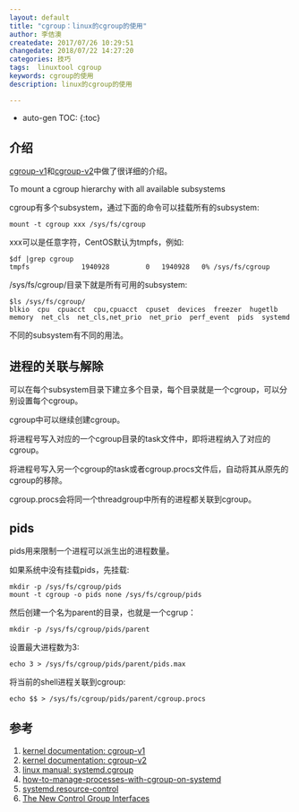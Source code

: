 ```yaml
---
layout: default
title: "cgroup：linux的cgroup的使用"
author: 李佶澳
createdate: 2017/07/26 10:29:51
changedate: 2018/07/22 14:27:20
categories: 技巧
tags:  linuxtool cgroup
keywords: cgroup的使用
description: linux的cgroup的使用

---
```


* auto-gen TOC:
{:toc}

## 介绍

[cgroup-v1][1]和[cgroup-v2][2]中做了很详细的介绍。

To mount a cgroup hierarchy with all available subsystems

cgroup有多个subsystem，通过下面的命令可以挂载所有的subsystem:

	mount -t cgroup xxx /sys/fs/cgroup

xxx可以是任意字符，CentOS默认为tmpfs，例如:

	$df |grep cgroup
	tmpfs             1940928         0   1940928   0% /sys/fs/cgroup

/sys/fs/cgroup/目录下就是所有可用的subsystem:

	$ls /sys/fs/cgroup/
	blkio  cpu  cpuacct  cpu,cpuacct  cpuset  devices  freezer  hugetlb  
	memory  net_cls  net_cls,net_prio  net_prio  perf_event  pids  systemd

不同的subsystem有不同的用法。

## 进程的关联与解除

可以在每个subsystem目录下建立多个目录，每个目录就是一个cgroup，可以分别设置每个cgroup。

cgroup中可以继续创建cgroup。

将进程号写入对应的一个cgroup目录的task文件中，即将进程纳入了对应的cgroup。

将进程号写入另一个cgroup的task或者cgroup.procs文件后，自动将其从原先的cgroup的移除。

cgroup.procs会将同一个threadgroup中所有的进程都关联到cgroup。

## pids

pids用来限制一个进程可以派生出的进程数量。

如果系统中没有挂载pids，先挂载:

	mkdir -p /sys/fs/cgroup/pids
	mount -t cgroup -o pids none /sys/fs/cgroup/pids

然后创建一个名为parent的目录，也就是一个cgrup：

	mkdir -p /sys/fs/cgroup/pids/parent

设置最大进程数为3:

	echo 3 > /sys/fs/cgroup/pids/parent/pids.max

将当前的shell进程关联到cgroup:

	echo $$ > /sys/fs/cgroup/pids/parent/cgroup.procs

## 参考

1. [kernel documentation: cgroup-v1][1]
2. [kernel documentation: cgroup-v2][2]
3. [linux manual: systemd.cgroup][3]
4. [how-to-manage-processes-with-cgroup-on-systemd][4]
5. [systemd.resource-control][5]
6. [The New Control Group Interfaces][6]

[1]: https://www.kernel.org/doc/Documentation/cgroup-v1/  "cgroup-v1" 
[2]: https://www.kernel.org/doc/Documentation/cgroup-v2.txt  "cgroup-v2"
[3]: http://man7.org/linux/man-pages/man5/systemd.cgroup.5.html  "systemd.cgroup"
[4]: https://linuxaria.com/article/how-to-manage-processes-with-cgroup-on-systemd  "how-to-manage-processes-with-cgroup-on-systemd"
[5]: https://www.freedesktop.org/software/systemd/man/systemd.resource-control.html "systemd.resource-control"
[6]: https://www.freedesktop.org/wiki/Software/systemd/ControlGroupInterface/ "The New Control Group Interfaces"
